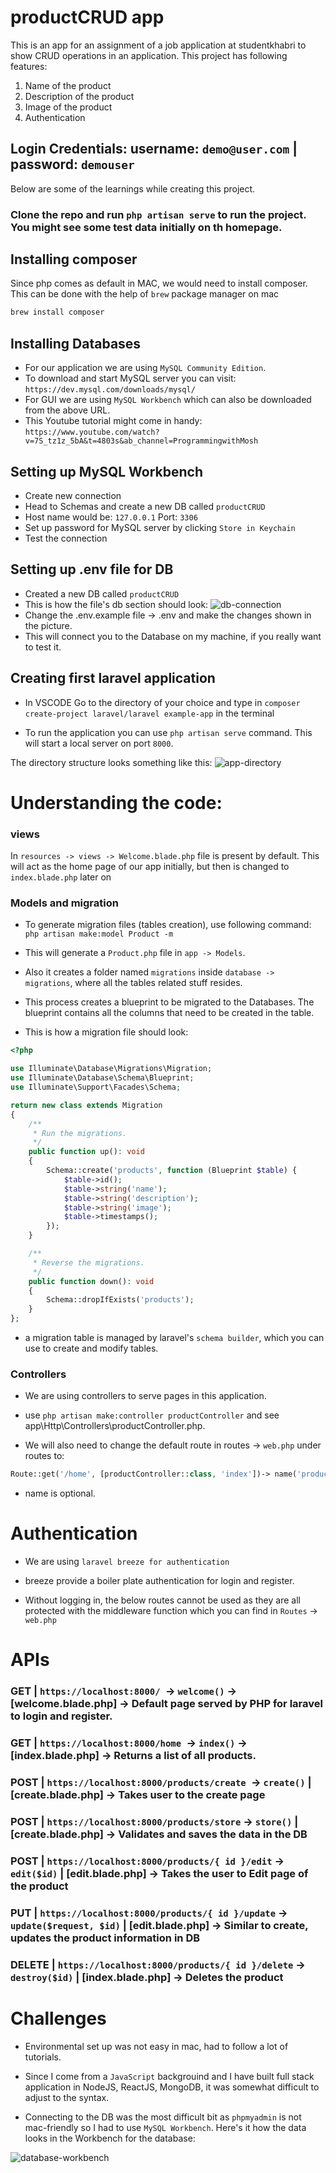 # productCRUD app

This is an app for an assignment of a job application at studentkhabri to show CRUD operations in an application. This project has following features:

1. Name of the product
2. Description of the product
3. Image of the product
4. Authentication

## Login Credentials: username: `demo@user.com` | password: `demouser`

Below are some of the learnings while creating this project.

### Clone the repo and run `php artisan serve` to run the project. You might see some test data initially on th homepage.

## Installing composer

Since php comes as default in MAC, we would need to install composer.
This can be done with the help of `brew` package manager on mac

```bash
brew install composer
```

## Installing Databases

-   For our application we are using `MySQL Community Edition`.
-   To download and start MySQL server you can visit: `https://dev.mysql.com/downloads/mysql/`
-   For GUI we are using `MySQL Workbench` which can also be downloaded from the above URL.
-   This Youtube tutorial might come in handy: `https://www.youtube.com/watch?v=7S_tz1z_5bA&t=4803s&ab_channel=ProgrammingwithMosh`

## Setting up MySQL Workbench

-   Create new connection
-   Head to Schemas and create a new DB called `productCRUD`
-   Host name would be: `127.0.0.1` Port: `3306`
-   Set up password for MySQL server by clicking `Store in Keychain`
-   Test the connection

## Setting up .env file for DB

-   Created a new DB called `productCRUD`
-   This is how the file's db section should look:
    ![db-connection](./Screenshots/db-connection.png)
- Change the .env.example file -> .env and make the changes shown in the picture.
- This will connect you to the Database on my machine, if you really want to test it.

## Creating first laravel application

-   In VSCODE Go to the directory of your choice and type in `composer create-project laravel/laravel example-app` in the terminal

-   To run the application you can use `php artisan serve` command. This will start a local server on port `8000`.

The directory structure looks something like this:
![app-directory](./Screenshots/app-directory.png)

# Understanding the code:

### views

In `resources -> views -> Welcome.blade.php` file is present by default. This will act as the home page of our app initially, but then is changed to `index.blade.php` later on

### Models and migration

-   To generate migration files (tables creation), use following command:
    `php artisan make:model Product -m`
-   This will generate a `Product.php` file in `app -> Models`.

-   Also it creates a folder named `migrations` inside `database -> migrations`, where all the tables related stuff resides.

-   This process creates a blueprint to be migrated to the Databases. The blueprint contains all the columns that need to be created in the table.

-   This is how a migration file should look:

```php
<?php

use Illuminate\Database\Migrations\Migration;
use Illuminate\Database\Schema\Blueprint;
use Illuminate\Support\Facades\Schema;

return new class extends Migration
{
    /**
     * Run the migrations.
     */
    public function up(): void
    {
        Schema::create('products', function (Blueprint $table) {
            $table->id();
            $table->string('name');
            $table->string('description');
            $table->string('image');
            $table->timestamps();
        });
    }

    /**
     * Reverse the migrations.
     */
    public function down(): void
    {
        Schema::dropIfExists('products');
    }
};
```

- a migration table is managed by laravel's `schema builder`, which you can use to create and modify tables.

### Controllers

-   We are using controllers to serve pages in this application.

-   use `php artisan make:controller productController` and see app\Http\Controllers\productController.php.

-   We will also need to change the default route in routes -> `web.php` under routes to:

```php
Route::get('/home', [productController::class, 'index'])-> name('products.index');
```

- name is optional.

# Authentication

- We are using `laravel breeze for authentication`

- breeze provide a boiler plate authentication for login and register.

- Without logging in, the below routes cannot be used as they are all protected with the middleware function which you can find in `Routes` -> `web.php`

# APIs

### GET | `https://localhost:8000/ `-> `welcome()` -> [welcome.blade.php]  -> Default page served by PHP for laravel to login and register.

### GET | `https://localhost:8000/home `-> `index()` -> [index.blade.php]  -> Returns a list of all products.

### POST | `https://localhost:8000/products/create `-> `create()` | [create.blade.php]  -> Takes user to the create page

### POST | `https://localhost:8000/products/store` -> `store()` | [create.blade.php] -> Validates and saves the data in the DB

### POST | `https://localhost:8000/products/{ id }/edit` -> `edit($id)` | [edit.blade.php] -> Takes the user to Edit page of the product

### PUT | `https://localhost:8000/products/{ id }/update` -> `update($request, $id)` | [edit.blade.php] -> Similar to create, updates the product information in DB

### DELETE | `https://localhost:8000/products/{ id }/delete` -> `destroy($id)` | [index.blade.php] -> Deletes the product


# Challenges

- Environmental set up was not easy in mac, had to follow a lot of tutorials.

- Since I come from a `JavaScript` backgrouind and I have built full stack application in NodeJS, ReactJS, MongoDB, it was somewhat difficult to adjust to the syntax. 

- Connecting to the DB was the most difficult bit as `phpmyadmin` is not mac-friendly so I had to use `MySQL Workbench`. Here's it how the data looks in the Workbench for the database:

![database-workbench](./Screenshots/database-workbench.png)
